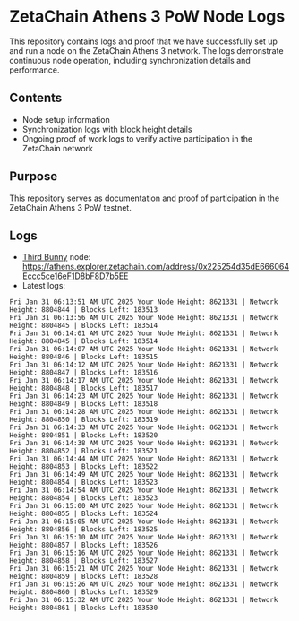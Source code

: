 # ZetaChain Athens 3 PoW Node Logs
This repository contains logs and proof that we have successfully set up and run a node on the ZetaChain Athens 3 network. The logs demonstrate continuous node operation, including synchronization details and performance.

## Contents
- Node setup information
- Synchronization logs with block height details
- Ongoing proof of work logs to verify active participation in the ZetaChain network

## Purpose
This repository serves as documentation and proof of participation in the ZetaChain Athens 3 PoW testnet.

## Logs

- [Third Bunny](https://thirdbunny.xyz/) node: https://athens.explorer.zetachain.com/address/0x225254d35dE666064Eccc5ce16eF1D8bF8D7b5EE
- Latest logs:
```
Fri Jan 31 06:13:51 AM UTC 2025 Your Node Height: 8621331 | Network Height: 8804844 | Blocks Left: 183513
Fri Jan 31 06:13:56 AM UTC 2025 Your Node Height: 8621331 | Network Height: 8804845 | Blocks Left: 183514
Fri Jan 31 06:14:01 AM UTC 2025 Your Node Height: 8621331 | Network Height: 8804845 | Blocks Left: 183514
Fri Jan 31 06:14:07 AM UTC 2025 Your Node Height: 8621331 | Network Height: 8804846 | Blocks Left: 183515
Fri Jan 31 06:14:12 AM UTC 2025 Your Node Height: 8621331 | Network Height: 8804847 | Blocks Left: 183516
Fri Jan 31 06:14:17 AM UTC 2025 Your Node Height: 8621331 | Network Height: 8804848 | Blocks Left: 183517
Fri Jan 31 06:14:23 AM UTC 2025 Your Node Height: 8621331 | Network Height: 8804849 | Blocks Left: 183518
Fri Jan 31 06:14:28 AM UTC 2025 Your Node Height: 8621331 | Network Height: 8804850 | Blocks Left: 183519
Fri Jan 31 06:14:33 AM UTC 2025 Your Node Height: 8621331 | Network Height: 8804851 | Blocks Left: 183520
Fri Jan 31 06:14:38 AM UTC 2025 Your Node Height: 8621331 | Network Height: 8804852 | Blocks Left: 183521
Fri Jan 31 06:14:44 AM UTC 2025 Your Node Height: 8621331 | Network Height: 8804853 | Blocks Left: 183522
Fri Jan 31 06:14:49 AM UTC 2025 Your Node Height: 8621331 | Network Height: 8804854 | Blocks Left: 183523
Fri Jan 31 06:14:54 AM UTC 2025 Your Node Height: 8621331 | Network Height: 8804854 | Blocks Left: 183523
Fri Jan 31 06:15:00 AM UTC 2025 Your Node Height: 8621331 | Network Height: 8804855 | Blocks Left: 183524
Fri Jan 31 06:15:05 AM UTC 2025 Your Node Height: 8621331 | Network Height: 8804856 | Blocks Left: 183525
Fri Jan 31 06:15:10 AM UTC 2025 Your Node Height: 8621331 | Network Height: 8804857 | Blocks Left: 183526
Fri Jan 31 06:15:16 AM UTC 2025 Your Node Height: 8621331 | Network Height: 8804858 | Blocks Left: 183527
Fri Jan 31 06:15:21 AM UTC 2025 Your Node Height: 8621331 | Network Height: 8804859 | Blocks Left: 183528
Fri Jan 31 06:15:26 AM UTC 2025 Your Node Height: 8621331 | Network Height: 8804860 | Blocks Left: 183529
Fri Jan 31 06:15:32 AM UTC 2025 Your Node Height: 8621331 | Network Height: 8804861 | Blocks Left: 183530
```
